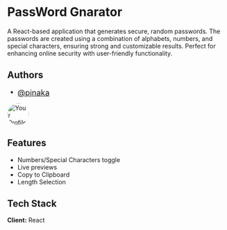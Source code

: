 
# PassWord Gnarator


A React-based application that generates secure, random passwords. The passwords are created using a combination of alphabets, numbers, and special characters, ensuring strong and customizable results. Perfect for enhancing online security with user-friendly functionality.


## Authors

- <span style="font-size: 18px; vertical-align: middle;">[@pinaka](https://github.com/pin4ka)</span>
<img src="https://github.com/pin4ka.png" alt="Your Profile Picture" height="50px" style="vertical-align: middle; margin-right: 10px; border-radius: 100px;"> 



## Features

- Numbers/Special Characters toggle
- Live previews
- Copy to Clipboard
- Length Selection


## Tech Stack

**Client:** React


